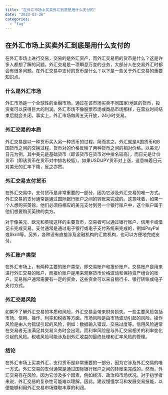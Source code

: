 ```yaml
---
title: "在外汇市场上买卖外汇到底是用什么支付的"
date: "2023-03-26"
categories: 
  - "faq"
---
```


## 在外汇市场上买卖外汇到底是用什么支付的

在外汇市场上进行交易，交易的是外汇资产，而外汇交易用的货币是什么？这是许多人都想了解的问题。外汇交易是一项瞬息万变的业务，大部分人在交易外汇时都会有很多问题。在外汇交易中支付的货币是什么？以下是一些关于外汇交易的重要知识点。

### 什么是外汇市场

外汇市场是一个全球性的金融市场，通过在该市场买卖不同国家/地区的货币，投资者可以获得巨大的利润。外汇市场不像股票市场或商品市场那样，在营业时间结束后就会关闭。事实上，外汇市场每周五天开放，24小时交易。

### 外汇交易的本质

外汇交易是以一种货币买入另一种货币的过程。简而言之，外汇就是A国货币和B国货币之间的交换过程，货币对的价格反映了两种货币之间的相对价格。以美元/日元为例，其中美元是基础货币（即该货币在货币对中排名较高），而日元是计价货币（即该货币在货币对中排名较低）。如果USD/JPY货币对上涨，这意味着日元对美元的汇率下降，反之亦然。

### 外汇交易支付货币

在外汇交易中，支付货币是非常重要的一部分，因为它涉及外汇交易的唯一方式。外汇交易的支付通常是通过国际银行账户之间的转账来完成的。这意味着，如果一个人想购买英镑，他们必须将相应的美元支付到另一个银行账户中，这个账户属于他们想要购买英镑的卖方。

对于像美元、欧元和英镑这样的主要货币，交易者可以通过银行账户、信用卡或借记卡完成交易。支付通常是通过电子银行或电子支付系统来完成的，例如PayPal或Skrill等。另外，各种没有直接涉及金融机构的汇款机构，也可以方便地完成支付。

### 外汇账户类型

在外汇市场上，有两种主要的账户类型，即交易账户和报价账户。交易账户是用来进行外汇交易的账户，而报价账户是用来观察货币价格波动和保持资产组合的账户。交易账户通常需要有一定的资金，这些资金可以来自银行卡、银行转账或电子支付方式。

### 外汇交易风险

如果不了解外汇交易的本质和风险，外汇交易会带来财务损失。一些主要风险包括市场、信用、操作、利率和税收等方面。市场风险是由市场波动引起的风险。操作风险是由人为错误引起的风险，例如：数据输入错误、交易过度等。信用风险通常在交易者无法满足其交易义务时会出现，而利率风险是与外汇交易相关的利率变化引起的风险。税收风险可能涉及到外汇收益的最终处理和汇率风险的管理。

### 结论

在外汇市场上买卖外汇，支付货币是非常重要的一部分，因为它涉及外汇交易的唯一方式。外汇交易的支付通常是通过国际银行账户之间的转账来完成的。然而，外汇交易存在风险，因为它涉及多个因素，例如经济、政治和市场状况。对于初学者来说，外汇交易的复杂性可能难以理解。因此，建议慢慢学习和发展交易技能，以便能够利用外汇交易市场赚取丰厚的利润。
